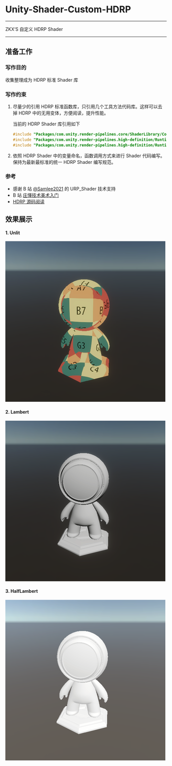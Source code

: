 # Unity-Shader-Custom-HDRP
---

 ZKX‘S 自定义 HDRP Shader

---

## 准备工作

### 写作目的

收集整理成为 HDRP 标准 Shader 库

### 写作约束

1. 尽量少的引用 HDRP 标准函数库，只引用几个工具方法代码库。这样可以去掉 HDRP 中的无用变体，方便阅读，提升性能。

   当前的 HDRP Shader 库引用如下

   ```c
   #include "Packages/com.unity.render-pipelines.core/ShaderLibrary/Common.hlsl"
   #include "Packages/com.unity.render-pipelines.high-definition/Runtime/ShaderLibrary/ShaderVariables.hlsl"
   #include "Packages/com.unity.render-pipelines.high-definition/Runtime/Lighting/LightDefinition.cs.hlsl"
   ```

2. 依照 HDRP Shader 中的变量命名，函数调用方式来进行 Shader 代码编写。保持为最新最标准的统一 HDRP Shader 编写规范。

### 参考

- 感谢 B 站 [@Samlee2021](https://space.bilibili.com/291230921) 的 URP_Shader 技术支持
- B 站 [庄懂技术美术入门](https://space.bilibili.com/6373917)
- [HDRP 源码阅读](https://github.com/Unity-Technologies/Graphics/tree/master/com.unity.render-pipelines.high-definition)

## 效果展示

#### 1. Unlit

![Unlit](~Documents/Unlit.png)

#### 2. Lambert

![Lambert](~Documents/Lambert.png)

#### 3. HalfLambert

![HalfLambert](~Documents/HalfLambert.png)
